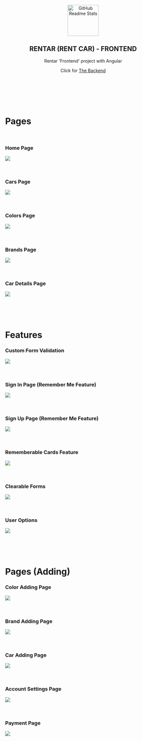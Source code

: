 <br>
<br>
<br>

<p align="center">
 <img width="100px" src="https://www.seekpng.com/png/full/419-4199738_final-product-image-isometric-car-illustration-png.png" align="center" alt="GitHub Readme Stats" />
 <h2 align="center">RENTAR (RENT CAR) - FRONTEND</h2>

 <p align="center">Rentar 'Frontend' project with Angular</p>
 <p align="center">Click for <a href="https://github.com/sezRR/rent-a-car-back-end">The Backend</a></p>
</p>



<br>
<br>
<br>
<br>
<br>



# Pages

<br>

### Home Page
<img src="https://raw.githubusercontent.com/sezRR/rent-a-car-front-end/main/src/assets/img/theme/Screenshot_1.png">

<br>
<br>
<br>

### Cars Page
<img src="https://raw.githubusercontent.com/sezRR/rent-a-car-front-end/main/src/assets/img/theme/Screenshot_2.png">

<br>
<br>
<br>

### Colors Page
<img src="https://i.hizliresim.com/Bxoe7p.png">

<br>
<br>
<br>

### Brands Page
<img src="https://raw.githubusercontent.com/sezRR/rent-a-car-front-end/main/src/assets/img/theme/Screenshot_3.png">

<br>
<br>
<br>

### Car Details Page
<img src="https://raw.githubusercontent.com/sezRR/rent-a-car-front-end/main/src/assets/img/theme/Screenshot_4.png">


<br>
<br>
<br>
<br>
<br>

# Features
### Custom Form Validation
<img src="https://raw.githubusercontent.com/sezRR/rent-a-car-front-end/main/src/assets/img/theme/Screenshot_5.png">

<br>
<br>
<br>

### Sign In Page (Remember Me Feature)
<img src="https://i.hizliresim.com/QZdtEA.png">

<br>
<br>
<br>

### Sign Up Page (Remember Me Feature)
<img src="https://raw.githubusercontent.com/sezRR/rent-a-car-front-end/main/src/assets/img/theme/Screenshot_6.png">

<br>
<br>
<br>

### Rememberable Cards Feature
<img src="https://raw.githubusercontent.com/sezRR/rent-a-car-front-end/main/src/assets/img/theme/Screenshot_7.png">

<br>
<br>
<br>

### Clearable Forms
<img src="https://i.hizliresim.com/dFZx0N.png">

<br>
<br>
<br>

### User Options
<img src="https://i.hizliresim.com/e0v1V3.png">


<br>
<br>
<br>
<br>
<br>


# Pages (Adding)
### Color Adding Page
<img src="https://raw.githubusercontent.com/sezRR/rent-a-car-front-end/main/src/assets/img/theme/Screenshot_8.png">

<br>
<br>
<br>

### Brand Adding Page
<img src="https://raw.githubusercontent.com/sezRR/rent-a-car-front-end/main/src/assets/img/theme/Screenshot_9.png">

<br>
<br>
<br>

### Car Adding Page
<img src="https://raw.githubusercontent.com/sezRR/rent-a-car-front-end/main/src/assets/img/theme/Screenshot_10.png">

<br>
<br>
<br>

### Account Settings Page
<img src="https://raw.githubusercontent.com/sezRR/rent-a-car-front-end/main/src/assets/img/theme/Screenshot_11.png">

<br>
<br>
<br>

### Payment Page
<img src="https://raw.githubusercontent.com/sezRR/rent-a-car-front-end/main/src/assets/img/theme/Screenshot_12.png">
